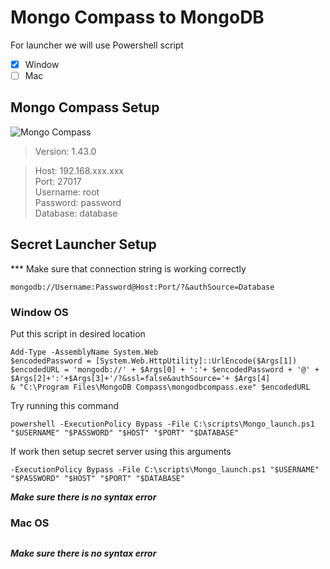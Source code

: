 # Mongo Compass to MongoDB
For launcher we will use Powershell script
- [x] Window
- [ ] Mac

## Mongo Compass Setup

![Mongo Compass](\PIC\MongoC-ver.png)
>Version: 1.43.0

> Host: 192.168.xxx.xxx  
> Port: 27017  
> Username: root  
> Password: password  
> Database: database  

## Secret Launcher Setup

*** Make sure that connection string is working correctly
```
mongodb://Username:Password@Host:Port/?&authSource=Database
```

### Window OS

Put this script in desired location

```
Add-Type -AssemblyName System.Web
$encodedPassword = [System.Web.HttpUtility]::UrlEncode($Args[1])
$encodedURL = 'mongodb://' + $Args[0] + ':'+ $encodedPassword + '@' +
$Args[2]+':'+$Args[3]+'/?&ssl=false&authSource='+ $Args[4]
& "C:\Program Files\MongoDB Compass\mongodbcompass.exe" $encodedURL
```

Try running this command  

```
powershell -ExecutionPolicy Bypass -File C:\scripts\Mongo_launch.ps1 "$USERNAME" "$PASSWORD" "$HOST" "$PORT" "$DATABASE"
```

If work then setup secret server using this arguments

```
-ExecutionPolicy Bypass -File C:\scripts\Mongo_launch.ps1 "$USERNAME" "$PASSWORD" "$HOST" "$PORT" "$DATABASE"
```

***Make sure there is no syntax error***

### Mac OS

```

```

***Make sure there is no syntax error***
